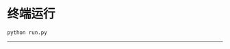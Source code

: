 # 终端运行

```shell
python run.py
```
*************************************************************************************************************************************************************************************************************************************************************************************************************************************************************************************************************************************************************************************************************************************************************************************************************************************************************************************************************************************************************************************************************************************************************************************************************************************************************************************************************************************************************************************************************************************************************************************